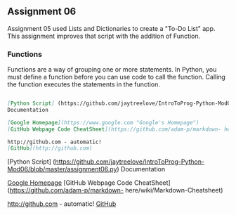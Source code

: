 ## Assignment 06

Assignment 05 used Lists and Dictionaries to create a "To-Do List" app.  This assignment improves that script with the addition of Function. 

### Functions

Functions are a way of grouping one or more statements. In Python, you must define a function before you can use code to call the function. Calling the function executes the statements in the function.

```markdown

[Python Script] (https://github.com/jaytreelove/IntroToProg-Python-Mod06/blob/master/assignment06.py)
Documentation 

[Google Homepage](https://www.google.com "Google's Homepage")
[GitHub Webpage Code CheatSheet](https://github.com/adam-p/markdown- here/wiki/Markdown-Cheatsheet)

http://github.com - automatic!
[GitHub](http://github.com)
```
[Python Script] (https://github.com/jaytreelove/IntroToProg-Python-Mod06/blob/master/assignment06.py)
Documentation 

[Google Homepage](https://www.google.com "Google's Homepage")
[GitHub Webpage Code CheatSheet](https://github.com/adam-p/markdown- here/wiki/Markdown-Cheatsheet)

http://github.com - automatic!
[GitHub](http://github.com)
